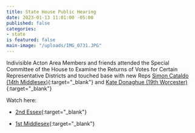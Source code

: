 ```yaml
---
title: State House Public Hearing
date: 2023-01-13 11:01:00 -05:00
published: false
categories:
- state
is featured: false
main-image: "/uploads/IMG_0731.JPG"
---
```


Indivisible Acton Area Members and friends attended the Special Committee of the House to Examine the Returns of Votes for Certain Representative Districts and touched base with new Reps [Simon Cataldo (14th Middlesex)](https://malegislature.gov/Legislators/Profile/S_C1){:target="_blank"} and [Kate Donaghue (19th Worcester)](https://malegislature.gov/Legislators/Profile/K_D1){:target="_blank"}

Watch here:
* [2nd Essex](https://malegislature.gov/Events/SpecialEvents/Detail/400){:target="_blank"}  

* [1st Middlesex](https://malegislature.gov/Events/SpecialEvents/Detail/401){:target="_blank"}